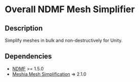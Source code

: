 Overall NDMF Mesh Simplifier
====

## Description
Simplify meshes in bulk and non-destructively for Unity.

## Dependencies
- [NDMF](https://github.com/bdunderscore/ndmf) >= 1.5.0
- [Meshia Mesh Simplification](https://github.com/RamType0/Meshia.MeshSimplification) => 2.1.0